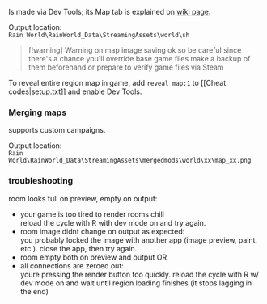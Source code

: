 Is made via Dev Tools; its Map tab is explained on [wiki page](https://rainworldmodding.miraheze.org/wiki/Dev_Tools#tabber-tabpanel-Map-0). 

Output location:  
`Rain World\RainWorld_Data\StreamingAssets\world\sh`

> [!warning] Warning on map image saving
> ok so be careful since there's a chance you'll override base game files
> make a backup of them beforehand or prepare to verify game files via Steam

To reveal entire region map in game, add `reveal map:1` to [[Cheat codes|setup.txt]] and enable Dev Tools.
### Merging maps
supports custom campaigns. 

Output location:  
`Rain World\RainWorld_Data\StreamingAssets\mergedmods\world\xx\map_xx.png`


### troubleshooting
room looks full on preview, empty on output:  
- your game is too tired to render rooms chill  
	reload the cycle with R with dev mode on and try again.
- room image didnt change on output as expected:  
	you probably locked the image with another app (image preview, paint, etc.). close the app, then try again.
- room empty both on preview and output OR
- all connections are zeroed out:  
	youre pressing the render button too quickly. reload the cycle with R w/ dev mode on and wait until region loading finishes (it stops lagging in the end)
